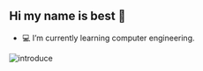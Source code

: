 ## Hi my name is best 👋

- 💻 I’m currently learning computer engineering.

![introduce](https://swekiiz.vercel.app/api?name=Picture)

<!-- [![trophy](https://github-profile-trophy.vercel.app/?username=swekiiz&margin-w=15)](https://github.com/ryo-ma/github-profile-trophy) -->

<!-- [![Top Langs](https://github-readme-stats.vercel.app/api/top-langs/?username=swekiiz&layout=compact&langs_count=10)](https://github.com/anuraghazra/github-readme-stats) -->

<!-- <h3 style="text-align: left;">Languages and Tools : </h5>
<p style="text-align: left;">

<a href="https://git-scm.com" target="_blank">
<img src="https://devicons.github.io/devicon/devicon.git/icons/git/git-original.svg" alt="git" width="36" height="36"/>
</a>

<a href="https://www.cprogramming.com" target="_blank">
<img src="https://devicons.github.io/devicon/devicon.git/icons/c/c-original.svg" alt="c" width="36" height="36"/> 
</a>

<a href="https://cppreference.com" target="_blank"> 
<img src="https://devicons.github.io/devicon/devicon.git/icons/cplusplus/cplusplus-original.svg" alt="cplusplus" width="36" height="36"/> 
</a>

<a href="https://arduino.cc" target="_blank">
<img src="https://www.vectorlogo.zone/logos/arduino/arduino-icon.svg" alt="arduino" width="36" height="36"/>
</a>

<a href="https://www.python.org" target="_blank"> 
<img src="https://devicons.github.io/devicon/devicon.git/icons/python/python-original.svg" alt="python" width="36" height="36"/> 
</a>

<a href="https://docs.oracle.com/javase/8/docs/api/overview-summary.html" target="_blank">
<img src="https://devicons.github.io/devicon/devicon.git/icons/java/java-original.svg" alt="" width="36" height="36"/>
</a>

<a href="https://golang.org" target="_blank">
<img src="https://www.vectorlogo.zone/logos/golang/golang-icon.svg" alt="golang" width="36" height="36"/>
</a>

<a href="https://markdownguide.org" target="_blank">
<img src="https://www.vectorlogo.zone/logos/commonmark/commonmark-icon.svg" alt="markdown" width="36" height="36"/>
</a>

<a href="https://w3schools.com/html/html_intro.asp" target="_blank">
<img src="https://devicons.github.io/devicon/devicon.git/icons/html5/html5-original.svg" alt="html" width="36" height="36"/>
</a>

<a href="https://w3schools.com/css/css_intro.asp" target="_blank">
<img src="https://devicons.github.io/devicon/devicon.git/icons/css3/css3-original.svg" alt="css" width="36" height="36"/>
</a>

<a href="https://w3schools.com/js/js_intro.asp" target="_blank">
<img src="https://devicons.github.io/devicon/devicon.git/icons/javascript/javascript-original.svg" alt="javascript" width="36" height="36"/>
</a>

<a href="https://typescriptlang.org" target="_blank">
<img src="https://devicons.github.io/devicon/devicon.git/icons/typescript/typescript-original.svg" alt="typescript" width="36" height="36"/>
</a>

<a href="https://getbootstrap.com" target="_blank">
<img src="https://devicons.github.io/devicon/devicon.git/icons/bootstrap/bootstrap-plain.svg" alt="bootstrap" width="36" height="36"/>
</a>

<a href="https://sass-lang.com" target="_blank">
<img src="https://devicons.github.io/devicon/devicon.git/icons/sass/sass-original.svg" alt="sass" width="36" height="36"/>
</a>

<a href="http://lesscss.org" target="_blank">
<img src="https://devicons.github.io/devicon/devicon.git/icons/less/less-plain-wordmark.svg" alt="less" width="36" height="36"/>
</a>

<a href="https://jquery.com" target="_blank">
<img src="https://devicons.github.io/devicon/devicon.git/icons/jquery/jquery-original.svg" alt="jquery" width="36" height="36"/>
</a>

<a href="https://npmjs.com" target="_blank">
<img src="https://devicons.github.io/devicon/devicon.git/icons/npm/npm-original-wordmark.svg" alt="npm" width="36" height="36"/>
</a>

<a href="https://reactjs.org" target="_blank">
<img src="https://devicons.github.io/devicon/devicon.git/icons/react/react-original.svg" alt="react" width="36" height="36"/>
</a>

<a href="https://redux.js.org" target="_blank">
<img src="https://devicons.github.io/devicon/devicon.git/icons/redux/redux-original.svg" alt="redux" width="36" height="36"/>
</a>

<a href="https://electronjs.org" target="_blank">
<img src="https://devicons.github.io/devicon/devicon.git/icons/electron/electron-original.svg" alt="electronjs" width="36" height="36"/>
</a>

<a href="https://preactjs.com/" target="_blank">
<img src="https://preactjs.com/assets/app-icon.png" alt="preact" width="36" height="36"/>
</a>

<a href="https://dart.dev/" target="_blank">
<img src="https://www.vectorlogo.zone/logos/dartlang/dartlang-icon.svg" alt="dart" width="36" height="36"/>
</a>

<a href="https://flutter.dev" target="_blank">
<img src="https://miro.medium.com/max/2000/1*ilC2Aqp5sZd1wi0CopD1Hw.png" alt="flutter" width="36" height="36"/>
</a>

<a href="https://yarnpkg.com" target="_blank">
<img src="https://devicons.github.io/devicon/devicon.git/icons/yarn/yarn-original.svg" alt="yarn" width="36" height="36"/>
</a>

<a href="https://nodejs.org/en/" target="_blank">
<img src="https://devicons.github.io/devicon/devicon.git/icons/nodejs/nodejs-original.svg" alt="nodejs" width="36" height="36"/>
</a>

<a href="https://expressjs.com" target="_blank">
<img src="https://devicons.github.io/devicon/devicon.git/icons/express/express-original-wordmark.svg" alt="express" width="36" height="36"/>
</a>

<a href="https://mysql.com" target="_blank">
<img src="https://devicons.github.io/devicon/devicon.git/icons/mysql/mysql-original.svg" alt="mysql" width="36" height="36"/>
</a>

<a href="https://www.mongodb.com" target="_blank">
<img src="https://devicons.github.io/devicon/devicon.git/icons/mongodb/mongodb-original.svg" alt="mongodb" width="36" height="36"/>
</a>

<a href="https://docker.com" target="_blank">
<img src="https://devicons.github.io/devicon/devicon.git/icons/docker/docker-plain.svg" alt="docker" width="36" height="36"/>
</a>

<a href="https://webpack.js.org" target="_blank">
<img src="https://devicons.github.io/devicon/devicon.git/icons/webpack/webpack-original.svg" alt="webpack" width="36" height="36"/>
</a>

<a href="https://babeljs.io" target="_blank">
<img src="https://devicons.github.io/devicon/devicon.git/icons/babel/babel-original.svg" alt="babel" width="36" height="36"/>
</a>

<a href="https://tailwindcss.com" target="_blank">
<img src="https://www.vectorlogo.zone/logos/tailwindcss/tailwindcss-icon.svg" alt="tailwindcss" width="36" height="36"/>
</a>

<a href="https://ant.design/" target="_blank">
<img src="https://gw.alipayobjects.com/zos/rmsportal/KDpgvguMpGfqaHPjicRK.svg" alt="ant-desige" width="36" height="36"/>
</a>

<a href="https://vuejs.org" target="_blank">
<img src="https://devicons.github.io/devicon/devicon.git/icons/vuejs/vuejs-original.svg" alt="vue" width="36" height="36"/>
</a>

<a href="https://graphql.org/" target="_blank">
<img src="https://upload.wikimedia.org/wikipedia/commons/thumb/1/17/GraphQL_Logo.svg/1920px-GraphQL_Logo.svg.png" alt="graphql" width="36" height="36"/>
</a>

<a href="https://flask.palletsprojects.com/en/1.1.x/" target="_blank">
<img src="https://www.vectorlogo.zone/logos/pocoo_flask/pocoo_flask-icon.svg" alt="flask" width="36" height="36"/>
</a>

<a href="https://postman.com/" target="_blank">
<img src="https://www.vectorlogo.zone/logos/getpostman/getpostman-icon.svg" alt="postman" width="36" height="36"/>
</a>

<a href="https://eslint.org" target="_blank">
<img src="https://www.vectorlogo.zone/logos/eslint/eslint-icon.svg" alt="eslint" width="36" height="36"/>
</a>

<a href="https://firebase.google.com" target="_blank">
<img src="https://www.vectorlogo.zone/logos/firebase/firebase-icon.svg" alt="firebase" width="36" height="36"/>
</a>

<a href="https://jupyter.org" target="_blank">
<img src="https://www.vectorlogo.zone/logos/jupyter/jupyter-icon.svg" alt="jupyter-notebook" width="36" height="36"/>
</a>

<a href="https://opencv.org" target="_blank">
<img src="https://www.vectorlogo.zone/logos/opencv/opencv-icon.svg" alt="opencv" width="36" height="36"/>
</a>

<a href="https://scikit-learn.org" target="_blank">
<img src="https://upload.wikimedia.org/wikipedia/commons/0/05/Scikit_learn_logo_small.svg" alt="scikitlearn" width="36" height="36"/>
</a>

<a href="https://numpy.org" target="_blank">
<img src="https://www.vectorlogo.zone/logos/numpy/numpy-icon.svg" alt="numpy" width="36" height="36"/>
</a>

<a href="https://tensorflow.org" target="_blank">
<img src="https://www.vectorlogo.zone/logos/tensorflow/tensorflow-icon.svg" alt="tensorflow" width="36" height="36"/>
</a>

<a href="https://pytorch.org" target="_blank">
<img src="https://www.vectorlogo.zone/logos/pytorch/pytorch-icon.svg" alt="pytorch" width="36" height="36"/>
</a>

<a href="https://cloud.google.com" target="_blank">
<img src="https://www.vectorlogo.zone/logos/google_cloud/google_cloud-icon.svg" alt="googlecloud" width="36" height="36"/>
</a>

<a href="https://figma.com" target="_blank">
<img src="https://www.vectorlogo.zone/logos/figma/figma-icon.svg" alt="figma" width="36" height="36"/>
</a>

<a href="https://gatsbyjs.com" target="_blank">
<img src="https://www.vectorlogo.zone/logos/gatsbyjs/gatsbyjs-icon.svg" alt="gatsbyjs" width="36" height="36"/>
</a>

<a href="https://nuxtjs.org" target="_blank">
<img src="https://www.vectorlogo.zone/logos/nuxtjs/nuxtjs-icon.svg" alt="nuxtjs" width="36" height="36"/>
</a>

<a href="https://nextjs.org" target="_blank">
<svg width="36" height="36" viewBox="0 0 148 90" version="1.1" xmlns:xlink="http://www.w3.org/1999/xlink" style="transform:translateX(4%);shape-rendering:auto" alt="nextjs"><path d="M34.992 23.495h27.855v2.219H37.546v16.699h23.792v2.219H37.546v18.334h25.591v2.219H34.992v-41.69zm30.35 0h2.96l13.115 18.334 13.405-18.334L113.055.207 83.1 43.756l15.436 21.429H95.46L81.417 45.683 67.316 65.185h-3.018L79.85 43.756 65.343 23.495zm34.297 2.219v-2.219h31.742v2.219h-14.623v39.47h-2.554v-39.47H99.64zM.145 23.495h3.192l44.011 66.003L29.16 65.185 2.814 26.648l-.116 38.537H.145v-41.69zm130.98 38.801c-.523 0-.914-.405-.914-.928 0-.524.391-.929.913-.929.528 0 .913.405.913.929 0 .523-.385.928-.913.928zm2.508-2.443H135c.019.742.56 1.24 1.354 1.24.888 0 1.391-.535 1.391-1.539v-6.356h1.391v6.362c0 1.808-1.043 2.849-2.77 2.849-1.62 0-2.732-1.01-2.732-2.556zm7.322-.08h1.379c.118.853.95 1.395 2.149 1.395 1.117 0 1.937-.58 1.937-1.377 0-.685-.521-1.097-1.708-1.377l-1.155-.28c-1.62-.38-2.36-1.166-2.36-2.487 0-1.602 1.304-2.668 3.26-2.668 1.82 0 3.15 1.066 3.23 2.58h-1.354c-.13-.828-.85-1.346-1.894-1.346-1.1 0-1.832.53-1.832 1.34 0 .642.472 1.01 1.64 1.284l.987.243c1.838.43 2.596 1.178 2.596 2.53 0 1.72-1.33 2.799-3.453 2.799-1.987 0-3.323-1.029-3.422-2.637z" fill="#000" fill-rule="nonzero"></path></svg>
</a>

<a href="https://meteor.com/" target="_blank">
<img src="https://www.vectorlogo.zone/logos/meteor/meteor-icon.svg" alt="meteorjs" width="36" height="36"/>
</a>

<a href="https://socket.io" target="_blank">
<img src="https://www.vectorlogo.zone/logos/socketio/socketio-icon.svg" alt="socketio" width="36" height="36"/>
</a>

<a href="https://linux.org" target="_blank">
<img src="https://devicons.github.io/devicon/devicon.git/icons/linux/linux-original.svg" alt="linux" width="36" height="36"/>
</a>

 <a href="" target="_blank">
<img src="" alt="" width="36" height="36"/>
</a> 

</p> -->

<!--
- 🔭 I’m currently working on ...
- 👯 I’m looking to collaborate on ...
- 🤔 I’m looking for help with ...
- 💬 Ask me about ...
- 📫 How to reach me: ...
- 😄 Pronouns: ...
- ⚡ Fun fact: ...
-->
